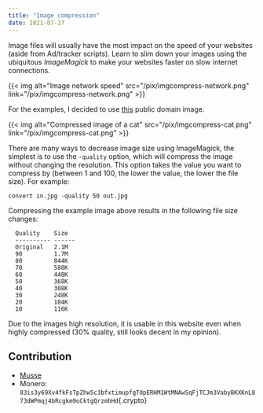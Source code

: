 ```yaml
---
title: "Image compression"
date: 2021-07-17
---
```

Image files will usually have the most impact on the speed of your
websites (aside from Ad/tracker scripts). Learn to slim down your images
using the ubiquitous *ImageMagick* to make your websites faster on slow
internet connections.

{{< img alt="Image network speed" src="/pix/imgcompress-network.png" link="/pix/imgcompress-network.png" >}}

For the examples, I decided to use
[this](https://commons.wikimedia.org/wiki/File:Tabby_cat_with_blue_eyes-3336579.jpg)
public domain image.

{{< img alt="Compressed image of a cat" src="/pix/imgcompress-cat.png" link="/pix/imgcompress-cat.png" >}}

There are many ways to decrease image size using ImageMagick, the
simplest is to use the `-quality` option, which will compress the image
without changing the resolution. This option takes the value you want to
compress by (between 1 and 100, the lower the value, the lower the file
size). For example:

    convert in.jpg -quality 50 out.jpg

Compressing the example image above results in the following file size
changes:

```
  Quality    Size
  ---------- ------
  Original   2.1M
  90         1.7M
  80         844K
  70         588K
  60         448K
  50         368K
  40         308K
  30         248K
  20         184K
  10         116K
```

Due to the images high resolution, it is usable in this website even
when highly compressed (30% quality, still looks decent in my opinion).

## Contribution

-   [Musse](https://na20a.neocities.org/)
-   Monero:
    `83is3y69Xv4fkFsTpZhw5c3bfxtimupfgTdpERHM1WtMNAwSqFjTCJm3VabyBKXKnL873dWPmqj4bRcgkm9oCktgQrzmhHd`{.crypto}
